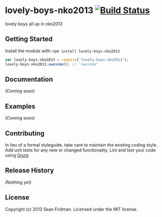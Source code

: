 # lovely-boys-nko2013 [![Build Status](https://secure.travis-ci.org/nko4/lovely-boys-nko2013.png?branch=master)](http://travis-ci.org/nko4/lovely-boys-nko2013)

lovely boys all up in nko2013

## Getting Started
Install the module with: `npm install lovely-boys-nko2013`

```javascript
var lovely-boys-nko2013 = require('lovely-boys-nko2013');
lovely-boys-nko2013.awesome(); // "awesome"
```

## Documentation
_(Coming soon)_

## Examples
_(Coming soon)_

## Contributing
In lieu of a formal styleguide, take care to maintain the existing coding style. Add unit tests for any new or changed functionality. Lint and test your code using [Grunt](http://gruntjs.com/).

## Release History
_(Nothing yet)_

## License
Copyright (c) 2013 Sean Fridman. Licensed under the MIT license.
